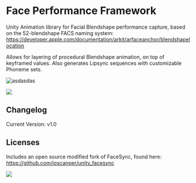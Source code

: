 # Face Performance Framework
Unity Animation library for Facial Blendshape performance capture, based on the 52-blendshape FACS naming system:
https://developer.apple.com/documentation/arkit/arfaceanchor/blendshapelocation


Allows for layering of procedural Blendshape animation, on top of keyframed values.  Also generates Lipsync sequences with customizable Phoneme sets.

![asdasdas](https://user-images.githubusercontent.com/128671881/234283668-a348ddff-afcd-4124-9eb5-4ad77f378f69.PNG)

![](https://github.com/joscanper/untiy_facesync/blob/master/FaceSync/Demo/example.png)


## Changelog
Current Version: v1.0

## Licenses
Includes an open source modified fork of FaceSync, found here: https://github.com/joscanper/unity_facesync



![](https://github.com/joscanper/untiy_facesync/blob/master/FaceSync/Demo/facesync.gif)
